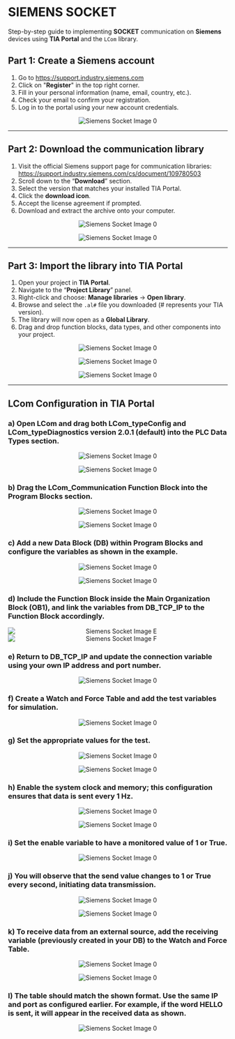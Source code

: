 # SIEMENS SOCKET
Step-by-step guide to implementing **SOCKET** communication on **Siemens** devices using **TIA Portal** and the `LCom` library.

## Part 1: Create a Siemens account
1.  Go to https://support.industry.siemens.com
2.  Click on "**Register**" in the top right corner.
3.  Fill in your personal information (name, email, country, etc.).
4.  Check your email to confirm your registration.
5.  Log in to the portal using your new account credentials.

<p align="center">
  <img src="https://github.com/mcoffman1/iot_shared/blob/main/Socket%20Communication/SIEMENS/IMAGES/a.png" alt="Siemens Socket Image 0">
</p>

---

## Part 2: Download the communication library
1.  Visit the official Siemens support page for communication libraries: https://support.industry.siemens.com/cs/document/109780503
2.  Scroll down to the “**Download**” section.
3.  Select the version that matches your installed TIA Portal.
4.  Click the **download icon**.
5.  Accept the license agreement if prompted.
6.  Download and extract the archive onto your computer.

<p align="center">
  <img src="https://github.com/mcoffman1/iot_shared/blob/main/Socket%20Communication/SIEMENS/IMAGES/b.png" alt="Siemens Socket Image 0">
</p>
<p align="center">
  <img src="https://github.com/mcoffman1/iot_shared/blob/main/Socket%20Communication/SIEMENS/IMAGES/c.png" alt="Siemens Socket Image 0">
</p>

---

## Part 3: Import the library into TIA Portal
1.  Open your project in **TIA Portal**.
2.  Navigate to the “**Project Library**” panel.
3.  Right-click and choose: **Manage libraries** → **Open library**.
4.  Browse and select the `.al#` file you downloaded (# represents your TIA version).
5.  The library will now open as a **Global Library**.
6.  Drag and drop function blocks, data types, and other components into your project.

<p align="center">
  <img src="https://github.com/mcoffman1/iot_shared/blob/main/Socket%20Communication/SIEMENS/IMAGES/d.png" alt="Siemens Socket Image 0">
</p>
<p align="center">
  <img src="https://github.com/mcoffman1/iot_shared/blob/main/Socket%20Communication/SIEMENS/IMAGES/e.png" alt="Siemens Socket Image 0">
</p>
<p align="center">
  <img src="https://github.com/mcoffman1/iot_shared/blob/main/Socket%20Communication/SIEMENS/IMAGES/f.png" alt="Siemens Socket Image 0">
</p>

---

## LCom Configuration in TIA Portal

### a) Open LCom and drag both LCom\_typeConfig and LCom\_typeDiagnostics version 2.0.1 (default) into the PLC Data Types section.

<p align="center">
  <img src="https://github.com/mcoffman1/iot_shared/blob/main/Socket%20Communication/SIEMENS/IMAGES/0.png" alt="Siemens Socket Image 0">
</p>
<p align="center">
  <img src="https://github.com/mcoffman1/iot_shared/blob/main/Socket%20Communication/SIEMENS/IMAGES/1.png" alt="Siemens Socket Image 0">
</p>

### b) Drag the LCom\_Communication Function Block into the Program Blocks section.

<p align="center">
  <img src="https://github.com/mcoffman1/iot_shared/blob/main/Socket%20Communication/SIEMENS/IMAGES/2.png" alt="Siemens Socket Image 0">
</p>
<p align="center">
  <img src="https://github.com/mcoffman1/iot_shared/blob/main/Socket%20Communication/SIEMENS/IMAGES/3.png" alt="Siemens Socket Image 0">
</p>

### c) Add a new Data Block (DB) within Program Blocks and configure the variables as shown in the example.

<p align="center">
  <img src="https://github.com/mcoffman1/iot_shared/blob/main/Socket%20Communication/SIEMENS/IMAGES/4.png" alt="Siemens Socket Image 0">
</p>
<p align="center">
  <img src="https://github.com/mcoffman1/iot_shared/blob/main/Socket%20Communication/SIEMENS/IMAGES/5.png" alt="Siemens Socket Image 0">
</p>

### d) Include the Function Block inside the Main Organization Block (OB1), and link the variables from DB\_TCP\_IP to the Function Block accordingly.

<div align="center">
  <img src="https://github.com/mcoffman1/iot_shared/blob/main/Socket%20Communication/SIEMENS/IMAGES/6.png" alt="Siemens Socket Image E" style="display: block;">
  <img src="https://github.com/mcoffman1/iot_shared/blob/main/Socket%20Communication/SIEMENS/IMAGES/6.1.png" alt="Siemens Socket Image F" style="display: block;">
</div>

### e) Return to DB\_TCP\_IP and update the connection variable using your own IP address and port number.

<p align="center">
  <img src="https://github.com/mcoffman1/iot_shared/blob/main/Socket%20Communication/SIEMENS/IMAGES/7.png" alt="Siemens Socket Image 0">
</p>

### f) Create a Watch and Force Table and add the test variables for simulation.

<p align="center">
  <img src="https://github.com/mcoffman1/iot_shared/blob/main/Socket%20Communication/SIEMENS/IMAGES/7.1.png" alt="Siemens Socket Image 0">
</p>

### g) Set the appropriate values for the test.

<p align="center">
  <img src="https://github.com/mcoffman1/iot_shared/blob/main/Socket%20Communication/SIEMENS/IMAGES/8.png" alt="Siemens Socket Image 0">
</p>
<p align="center">
  <img src="https://github.com/mcoffman1/iot_shared/blob/main/Socket%20Communication/SIEMENS/IMAGES/9.png" alt="Siemens Socket Image 0">
</p>

### h) Enable the system clock and memory; this configuration ensures that data is sent every 1 Hz.


<p align="center">
  <img src="https://github.com/mcoffman1/iot_shared/blob/main/Socket%20Communication/SIEMENS/IMAGES/10.png" alt="Siemens Socket Image 0">
</p>
<p align="center">
  <img src="https://github.com/mcoffman1/iot_shared/blob/main/Socket%20Communication/SIEMENS/IMAGES/10.1.png" alt="Siemens Socket Image 0">
</p>

### i) Set the enable variable to have a monitored value of 1 or True.

<p align="center">
  <img src="https://github.com/mcoffman1/iot_shared/blob/main/Socket%20Communication/SIEMENS/IMAGES/10.2.png" alt="Siemens Socket Image 0">
</p>

### j) You will observe that the send value changes to 1 or True every second, initiating data transmission.

<p align="center">
  <img src="https://github.com/mcoffman1/iot_shared/blob/main/Socket%20Communication/SIEMENS/IMAGES/11.png" alt="Siemens Socket Image 0">
</p>
<p align="center">
  <img src="https://github.com/mcoffman1/iot_shared/blob/main/Socket%20Communication/SIEMENS/IMAGES/12.png" alt="Siemens Socket Image 0">
</p>

### k) To receive data from an external source, add the receiving variable (previously created in your DB) to the Watch and Force Table.

<p align="center">
  <img src="https://github.com/mcoffman1/iot_shared/blob/main/Socket%20Communication/SIEMENS/IMAGES/13.png" alt="Siemens Socket Image 0">
</p>
<p align="center">
  <img src="https://github.com/mcoffman1/iot_shared/blob/main/Socket%20Communication/SIEMENS/IMAGES/14.png" alt="Siemens Socket Image 0">
</p>

### l) The table should match the shown format. Use the same IP and port as configured earlier. For example, if the word HELLO is sent, it will appear in the received data as shown.

<p align="center">
  <img src="https://github.com/mcoffman1/iot_shared/blob/main/Socket%20Communication/SIEMENS/IMAGES/15.png" alt="Siemens Socket Image 0">
</p>
